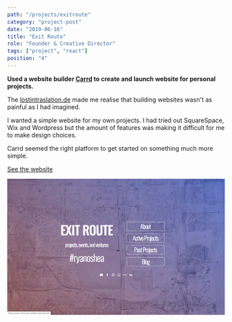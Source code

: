 ```yaml
---
path: "/projects/exitroute"
category: "project-post"
date: "2019-06-16"
title: "Exit Route"
role: "Founder & Creative Director"
tags: ["project", "react"]
position: "4"
---
```


**Used a website builder [Carrd](https://www.carrd.co) to create and launch website for personal projects.**

The [lostintraslation.de](https://www.ryanoshea.dev/projects/lostintranslation) made me realise that building websites wasn't as painful as I had imagined.

I wanted a simple website for my own projects. I had tried out SquareSpace, Wix and Wordpress but the amount of features was making it difficult for me to make design choices.

Carrd seemed the right platform to get started on something much more simple.

[See the website](https://www.exitroute.org)

![Website](exitroute-org.gif)
